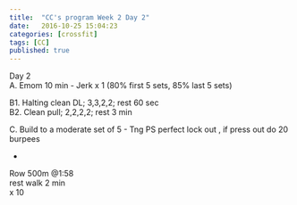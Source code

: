 ```yaml
---
title:  "CC's program Week 2 Day 2"
date:   2016-10-25 15:04:23
categories: [crossfit]
tags: [CC]
published: true
---
```

Day 2  
A. Emom 10 min - Jerk x 1 (80% first 5 sets, 85% last 5 sets)  

B1. Halting clean DL; 3,3,2,2; rest 60 sec  
B2. Clean pull; 2,2,2,2; rest 3 min  

C. Build to a moderate set of 5 - Tng PS perfect lock out , if press out do 20 burpees

+

Row 500m @1:58  
rest walk 2 min  
x 10

